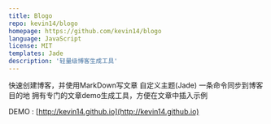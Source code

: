 ```yaml
---
title: Blogo
repo: kevin14/blogo
homepage: https://github.com/kevin14/blogo
language: JavaScript
license: MIT
templates: Jade
description: '轻量级博客生成工具'
---
```


快速创建博客，并使用MarkDown写文章
自定义主题(Jade)
一条命令同步到博客目的地
拥有专门的文章demo生成工具，方便在文章中插入示例

DEMO : [http://kevin14.github.io](http://kevin14.github.io)

